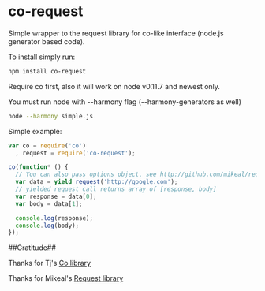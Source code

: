co-request
==========

Simple wrapper to the request library for co-like interface (node.js generator based code).

To install simply run:
```bash
npm install co-request
```

Require co first, also it will work on node v0.11.7 and newest only.

You must run node with --harmony flag (--harmony-generators as well)

```bash
node --harmony simple.js
```

Simple example:

```js
var co = require('co')
  , request = require('co-request');

co(function* () {
  // You can also pass options object, see http://github.com/mikeal/request docs
  var data = yield request('http://google.com'); 
  // yielded request call returns array of [response, body]
  var response = data[0];
  var body = data[1];

  console.log(response);
  console.log(body);
});

```

##Gratitude##

Thanks for Tj's [Co library](http://github.com/visionmedia/co)

Thanks for Mikeal's [Request library](http://github.com/mikeal/request)

